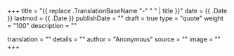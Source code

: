 +++
title        = "{{ replace .TranslationBaseName "-" " " | title }}"
date         = {{ .Date }}
lastmod      = {{ .Date }}
publishDate  = ""
draft        = true
type         = "quote"
weight       = "100"
description  = ""

translation  = ""
details      = ""
author       = "Anonymous"
source       = ""
image        = ""
+++
